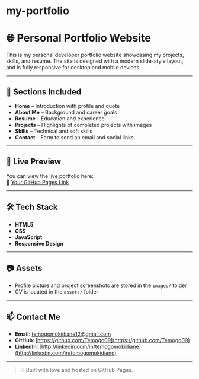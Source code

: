 # my-portfolio
# 🌐 Personal Portfolio Website

This is my personal developer portfolio website showcasing my projects, skills, and resume. 
The site is designed with a modern slide-style layout, and is fully responsive for desktop and mobile devices.

---
## 📁 Sections Included

- **Home** – Introduction with profile and quote  
- **About Me** – Background and career goals  
- **Resume** – Education and experience  
- **Projects** – Highlights of completed projects with images  
- **Skills** – Technical and soft skills  
- **Contact** – Form to send an email and social links  

---

## 🚀 Live Preview

You can view the live portfolio here:  
🔗 [Your GitHub Pages Link]()

---

## 🛠️ Tech Stack

- **HTML5**  
- **CSS**  
- **JavaScript**  
- **Responsive Design**  

---

## 📷 Assets

- Profile picture and project screenshots are stored in the `images/` folder  
- CV is located in the `assets/` folder

---

## 📫 Contact Me

- **Email**: temogomokidiane12@gmail.com  
- **GitHub**: [https://github.com/Temogo09](https://github.com/Temogo09)  
- **LinkedIn**: [http://linkedin.com/in/temogomokidiane](http://linkedin.com/in/temogomokidiane)

---

> 💡 Built with love and hosted on GitHub Pages.


